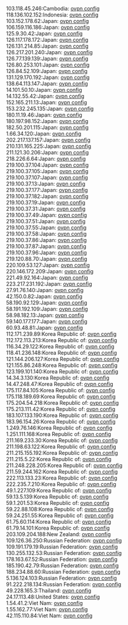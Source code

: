 103.118.45.246:Cambodia: [ovpn config](vpn/103_118_45_246.ovpn)  
118.136.102.152:Indonesia: [ovpn config](vpn/118_136_102_152.ovpn)  
103.152.178.62:Japan: [ovpn config](vpn/103_152_178_62.ovpn)  
106.159.116.186:Japan: [ovpn config](vpn/106_159_116_186.ovpn)  
125.9.30.42:Japan: [ovpn config](vpn/125_9_30_42.ovpn)  
126.117.178.172:Japan: [ovpn config](vpn/126_117_178_172.ovpn)  
126.131.214.85:Japan: [ovpn config](vpn/126_131_214_85.ovpn)  
126.217.201.240:Japan: [ovpn config](vpn/126_217_201_240.ovpn)  
126.77.139.139:Japan: [ovpn config](vpn/126_77_139_139.ovpn)  
126.80.253.101:Japan: [ovpn config](vpn/126_80_253_101.ovpn)  
126.84.52.109:Japan: [ovpn config](vpn/126_84_52_109.ovpn)  
131.129.170.192:Japan: [ovpn config](vpn/131_129_170_192.ovpn)  
138.64.113.147:Japan: [ovpn config](vpn/138_64_113_147.ovpn)  
14.101.50.10:Japan: [ovpn config](vpn/14_101_50_10.ovpn)  
14.132.55.42:Japan: [ovpn config](vpn/14_132_55_42.ovpn)  
152.165.211.13:Japan: [ovpn config](vpn/152_165_211_13.ovpn)  
153.232.245.135:Japan: [ovpn config](vpn/153_232_245_135.ovpn)  
180.11.19.46:Japan: [ovpn config](vpn/180_11_19_46.ovpn)  
180.197.98.152:Japan: [ovpn config](vpn/180_197_98_152.ovpn)  
182.50.201.115:Japan: [ovpn config](vpn/182_50_201_115.ovpn)  
1.66.34.120:Japan: [ovpn config](vpn/1_66_34_120.ovpn)  
202.217.137.157:Japan: [ovpn config](vpn/202_217_137_157.ovpn)  
210.131.165.225:Japan: [ovpn config](vpn/210_131_165_225.ovpn)  
211.121.30.206:Japan: [ovpn config](vpn/211_121_30_206.ovpn)  
218.226.6.64:Japan: [ovpn config](vpn/218_226_6_64.ovpn)  
219.100.37.104:Japan: [ovpn config](vpn/219_100_37_104.ovpn)  
219.100.37.105:Japan: [ovpn config](vpn/219_100_37_105.ovpn)  
219.100.37.107:Japan: [ovpn config](vpn/219_100_37_107.ovpn)  
219.100.37.13:Japan: [ovpn config](vpn/219_100_37_13.ovpn)  
219.100.37.177:Japan: [ovpn config](vpn/219_100_37_177.ovpn)  
219.100.37.182:Japan: [ovpn config](vpn/219_100_37_182.ovpn)  
219.100.37.19:Japan: [ovpn config](vpn/219_100_37_19.ovpn)  
219.100.37.31:Japan: [ovpn config](vpn/219_100_37_31.ovpn)  
219.100.37.49:Japan: [ovpn config](vpn/219_100_37_49.ovpn)  
219.100.37.51:Japan: [ovpn config](vpn/219_100_37_51.ovpn)  
219.100.37.55:Japan: [ovpn config](vpn/219_100_37_55.ovpn)  
219.100.37.58:Japan: [ovpn config](vpn/219_100_37_58.ovpn)  
219.100.37.86:Japan: [ovpn config](vpn/219_100_37_86.ovpn)  
219.100.37.87:Japan: [ovpn config](vpn/219_100_37_87.ovpn)  
219.100.37.96:Japan: [ovpn config](vpn/219_100_37_96.ovpn)  
219.120.88.70:Japan: [ovpn config](vpn/219_120_88_70.ovpn)  
220.109.53.127:Japan: [ovpn config](vpn/220_109_53_127.ovpn)  
220.146.172.209:Japan: [ovpn config](vpn/220_146_172_209.ovpn)  
221.49.92.164:Japan: [ovpn config](vpn/221_49_92_164.ovpn)  
223.217.231.192:Japan: [ovpn config](vpn/223_217_231_192.ovpn)  
27.91.76.140:Japan: [ovpn config](vpn/27_91_76_140.ovpn)  
42.150.0.82:Japan: [ovpn config](vpn/42_150_0_82.ovpn)  
58.190.92.129:Japan: [ovpn config](vpn/58_190_92_129.ovpn)  
58.191.192.109:Japan: [ovpn config](vpn/58_191_192_109.ovpn)  
58.98.182.13:Japan: [ovpn config](vpn/58_98_182_13.ovpn)  
59.140.177.177:Japan: [ovpn config](vpn/59_140_177_177.ovpn)  
60.93.48.81:Japan: [ovpn config](vpn/60_93_48_81.ovpn)  
112.171.239.89:Korea Republic of: [ovpn config](vpn/112_171_239_89.ovpn)  
112.172.113.213:Korea Republic of: [ovpn config](vpn/112_172_113_213.ovpn)  
116.34.29.122:Korea Republic of: [ovpn config](vpn/116_34_29_122.ovpn)  
118.41.236.148:Korea Republic of: [ovpn config](vpn/118_41_236_148.ovpn)  
121.144.206.127:Korea Republic of: [ovpn config](vpn/121_144_206_127.ovpn)  
121.155.86.248:Korea Republic of: [ovpn config](vpn/121_155_86_248.ovpn)  
123.199.101.140:Korea Republic of: [ovpn config](vpn/123_199_101_140.ovpn)  
14.34.3.130:Korea Republic of: [ovpn config](vpn/14_34_3_130.ovpn)  
14.47.248.47:Korea Republic of: [ovpn config](vpn/14_47_248_47.ovpn)  
175.117.84.105:Korea Republic of: [ovpn config](vpn/175_117_84_105.ovpn)  
175.118.189.69:Korea Republic of: [ovpn config](vpn/175_118_189_69.ovpn)  
175.204.54.218:Korea Republic of: [ovpn config](vpn/175_204_54_218.ovpn)  
175.213.111.42:Korea Republic of: [ovpn config](vpn/175_213_111_42.ovpn)  
183.107.133.190:Korea Republic of: [ovpn config](vpn/183_107_133_190.ovpn)  
183.96.154.26:Korea Republic of: [ovpn config](vpn/183_96_154_26.ovpn)  
1.249.76.146:Korea Republic of: [ovpn config](vpn/1_249_76_146.ovpn)  
1.251.111.168:Korea Republic of: [ovpn config](vpn/1_251_111_168.ovpn)  
211.169.233.30:Korea Republic of: [ovpn config](vpn/211_169_233_30.ovpn)  
211.198.63.122:Korea Republic of: [ovpn config](vpn/211_198_63_122.ovpn)  
211.215.155.192:Korea Republic of: [ovpn config](vpn/211_215_155_192.ovpn)  
211.215.5.22:Korea Republic of: [ovpn config](vpn/211_215_5_22.ovpn)  
211.248.228.205:Korea Republic of: [ovpn config](vpn/211_248_228_205.ovpn)  
211.59.244.162:Korea Republic of: [ovpn config](vpn/211_59_244_162.ovpn)  
222.113.133.23:Korea Republic of: [ovpn config](vpn/222_113_133_23.ovpn)  
222.235.7.210:Korea Republic of: [ovpn config](vpn/222_235_7_210.ovpn)  
49.1.227.109:Korea Republic of: [ovpn config](vpn/49_1_227_109.ovpn)  
59.13.5.139:Korea Republic of: [ovpn config](vpn/59_13_5_139.ovpn)  
59.1.201.53:Korea Republic of: [ovpn config](vpn/59_1_201_53.ovpn)  
59.22.88.108:Korea Republic of: [ovpn config](vpn/59_22_88_108.ovpn)  
59.24.251.55:Korea Republic of: [ovpn config](vpn/59_24_251_55.ovpn)  
61.75.60.114:Korea Republic of: [ovpn config](vpn/61_75_60_114.ovpn)  
61.79.14.101:Korea Republic of: [ovpn config](vpn/61_79_14_101.ovpn)  
203.109.204.188:New Zealand: [ovpn config](vpn/203_109_204_188.ovpn)  
109.126.36.250:Russian Federation: [ovpn config](vpn/109_126_36_250.ovpn)  
109.191.179.19:Russian Federation: [ovpn config](vpn/109_191_179_19.ovpn)  
130.255.132.53:Russian Federation: [ovpn config](vpn/130_255_132_53.ovpn)  
178.163.67.52:Russian Federation: [ovpn config](vpn/178_163_67_52.ovpn)  
185.190.42.79:Russian Federation: [ovpn config](vpn/185_190_42_79.ovpn)  
188.234.88.60:Russian Federation: [ovpn config](vpn/188_234_88_60.ovpn)  
5.136.124.103:Russian Federation: [ovpn config](vpn/5_136_124_103.ovpn)  
91.222.218.134:Russian Federation: [ovpn config](vpn/91_222_218_134.ovpn)  
49.228.165.3:Thailand: [ovpn config](vpn/49_228_165_3.ovpn)  
24.17.113.48:United States: [ovpn config](vpn/24_17_113_48.ovpn)  
1.54.41.2:Viet Nam: [ovpn config](vpn/1_54_41_2.ovpn)  
1.55.162.77:Viet Nam: [ovpn config](vpn/1_55_162_77.ovpn)  
42.115.110.84:Viet Nam: [ovpn config](vpn/42_115_110_84.ovpn)  
